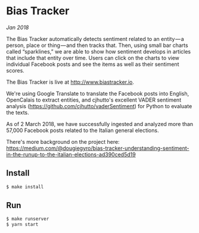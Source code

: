 # Bias Tracker

_Jan 2018_

The Bias Tracker automatically detects sentiment related to an entity — a person, place or thing — and then tracks that. Then, using small bar charts called “sparklines,” we are able to show how sentiment develops in articles that include that entity over time. Users can click on the charts to view individual Facebook posts and see the items as well as their sentiment scores.

The Bias Tracker is live at http://www.biastracker.io.

We're using Google Translate to translate the Facebook posts into English, OpenCalais to extract entities, and cjhutto's excellent VADER sentiment analysis (https://github.com/cjhutto/vaderSentiment) for Python to evaluate the texts.

As of 2 March 2018, we have successfully ingested and analyzed more than 57,000 Facebook posts related to the Italian general elections.

There's more background on the project here: https://medium.com/@dougiegyro/bias-tracker-understanding-sentiment-in-the-runup-to-the-italian-elections-ad390ced5d19

## Install

```bash
$ make install
```

## Run

```bash
$ make runserver
$ yarn start
```
